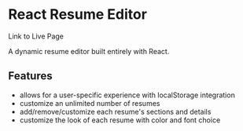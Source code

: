# React Resume Editor

Link to Live Page

A dynamic resume editor built entirely with React.

## Features

- allows for a user-specific experience with localStorage integration
- customize an unlimited number of resumes
- add/remove/customize each resume's sections and details
- customize the look of each resume with color and font choice
